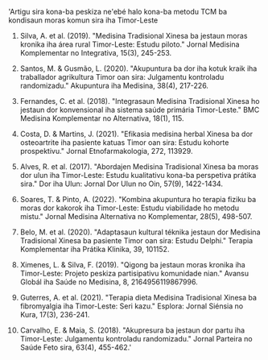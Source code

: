 'Artigu sira kona-ba peskiza ne'ebé halo kona-ba metodu TCM ba kondisaun moras komun sira iha Timor-Leste

1. Silva, A. et al. (2019). "Medisina Tradisional Xinesa ba jestaun moras kronika iha área rural Timor-Leste: Estudu piloto." Jornal Medisina Komplementar no Integrativa, 15(3), 245-253.

2. Santos, M. & Gusmão, L. (2020). "Akupuntura ba dor iha kotuk kraik iha traballador agrikultura Timor oan sira: Julgamentu kontroladu randomizadu." Akupuntura iha Medisina, 38(4), 217-226.

3. Fernandes, C. et al. (2018). "Integrasaun Medisina Tradisional Xinesa ho jestaun dor konvensional iha sistema saúde primária Timor-Leste." BMC Medisina Komplementar no Alternativa, 18(1), 115.

4. Costa, D. & Martins, J. (2021). "Efikasia medisina herbal Xinesa ba dor osteoartrite iha pasiente katuas Timor oan sira: Estudu kohorte prospektivu." Jornal Etnofarmakologia, 272, 113929.

5. Alves, R. et al. (2017). "Abordajen Medisina Tradisional Xinesa ba moras dor ulun iha Timor-Leste: Estudu kualitativu kona-ba perspetiva prátika sira." Dor iha Ulun: Jornal Dor Ulun no Oin, 57(9), 1422-1434.

6. Soares, T. & Pinto, A. (2022). "Kombina akupuntura ho terapia fiziku ba moras dor kakorok iha Timor-Leste: Estudu viabilidade ho metodu mistu." Jornal Medisina Alternativa no Komplementar, 28(5), 498-507.

7. Belo, M. et al. (2020). "Adaptasaun kultural téknika jestaun dor Medisina Tradisional Xinesa ba pasiente Timor oan sira: Estudu Delphi." Terapia Komplementar iha Prátika Klinika, 39, 101152.

8. Ximenes, L. & Silva, F. (2019). "Qigong ba jestaun moras kronika iha Timor-Leste: Projeto peskiza partisipativu komunidade nian." Avansu Globál iha Saúde no Medisina, 8, 2164956119867996.

9. Guterres, A. et al. (2021). "Terapia dieta Medisina Tradisional Xinesa ba fibromyalgia iha Timor-Leste: Seri kazu." Esplora: Jornal Siénsia no Kura, 17(3), 236-241.

10. Carvalho, E. & Maia, S. (2018). "Akupresura ba jestaun dor partu iha Timor-Leste: Julgamentu kontroladu randomizadu." Jornal Parteira no Saúde Feto sira, 63(4), 455-462.'